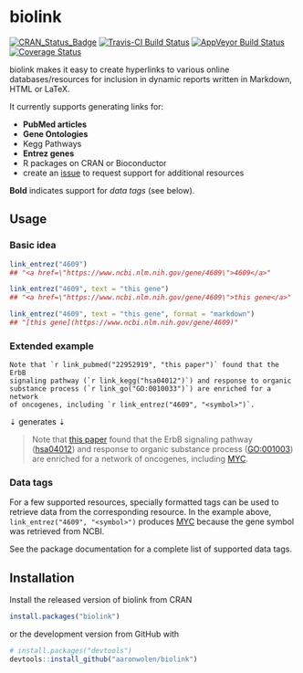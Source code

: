 # biolink

[![CRAN_Status_Badge](http://www.r-pkg.org/badges/version/biolink)](https://cran.r-project.org/package=biolink)
[![Travis-CI Build Status](https://travis-ci.org/aaronwolen/biolink.svg?branch=master)](https://travis-ci.org/aaronwolen/biolink)
[![AppVeyor Build Status](https://ci.appveyor.com/api/projects/status/github/aaronwolen/biolink?branch=master&svg=true)](https://ci.appveyor.com/project/aaronwolen/biolink)
[![Coverage Status](https://img.shields.io/codecov/c/github/aaronwolen/biolink/master.svg)](https://codecov.io/github/aaronwolen/biolink?branch=master)

biolink makes it easy to create hyperlinks to various online databases/resources for inclusion in dynamic reports written in Markdown, HTML or LaTeX.

It currently supports generating links for:

- **PubMed articles**
- **Gene Ontologies**
- Kegg Pathways
- **Entrez genes**
- R packages on CRAN or Bioconductor
- create an [issue](https://github.com/aaronwolen/biolink/issues) to request support for additional resources

**Bold** indicates support for *data tags* (see below).

## Usage

### Basic idea

```r
link_entrez("4609")
## "<a href=\"https://www.ncbi.nlm.nih.gov/gene/4609\">4609</a>"

link_entrez("4609", text = "this gene")
## "<a href=\"https://www.ncbi.nlm.nih.gov/gene/4609\">this gene</a>"

link_entrez("4609", text = "this gene", format = "markdown")
## "[this gene](https://www.ncbi.nlm.nih.gov/gene/4609)"
```

### Extended example

```
Note that `r link_pubmed("22952919", "this paper")` found that the ErbB
signaling pathway (`r link_kegg("hsa04012")`) and response to organic
substance process (`r link_go("GO:0010033")`) are enriched for a network
of oncogenes, including `r link_entrez("4609", "<symbol>")`.
```

&#8675; generates &#8675;

> Note that [this paper][1] found that the ErbB signaling pathway ([hsa04012][2]) and response to organic substance process ([GO:001003][3]) are enriched for a network of oncogenes, including [MYC][4].

### Data tags

For a few supported resources, specially formatted tags can be used to retrieve data from the corresponding resource. In the example above, `link_entrez("4609", "<symbol>")` produces [MYC][4] because the gene symbol was retrieved from NCBI.

See the package documentation for a complete list of supported data tags.

## Installation

Install the released version of biolink from CRAN

```R
install.packages("biolink")
```

or the development version from GitHub with

```R
# install.packages("devtools")
devtools::install_github("aaronwolen/biolink")
```


<!-- links -->
[1]: https://www.ncbi.nlm.nih.gov/pubmed/22952919
[2]: http://www.genome.jp/dbget-bin/www_bget?pathway:hsa04012
[3]: http://amigo.geneontology.org/amigo/term/GO:0010033
[4]: https://www.ncbi.nlm.nih.gov/gene/4609